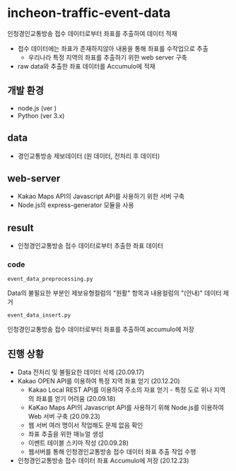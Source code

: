 # incheon-traffic-event-data

인청경인교통방송 접수 데이터로부터 좌표를 추출하여 데이터 적재  
- 접수 데이터에는 좌표가 존재하지않아 내용을 통해 좌표를 수작업으로 추출
    - 우리나라 특정 지역의 좌표를 추출하기 위한 web server 구축
- raw data와 추출한  좌표 데이터를 Accumulo에 적재

## 개발 환경
- node.js (ver )
- Python (ver 3.x)

## data
- 경인교통방송 제보데이터 (원 데이터, 전처리 후 데이터)

## web-server
- Kakao Maps API의 Javascript API를 사용하기 위한 서버 구축
- Node.js의 express-generator 모듈을 사용

## result
- 인청경인교통방송 접수 데이터로부터 추출한 좌표 데이터

### code
```
event_data_preprocessing.py
```
Data의 불필요한 부분인 제보유형컬럼의 "원활" 항목과 내용컬럼의 "(안내)" 데이터 제거
```
event_data_insert.py
```
인청경인교통방송 접수 데이터로부터 좌표를 추출하여 accumulo에 저장

## 진행 상황
- Data 전처리 및 불필요한 데이터 삭제 (20.09.17)
- Kakao OPEN API를 이용하여 특정 지역 좌표 얻기 (20.12.20)
    - Kakao Local REST API를 이용하여 주소의 자표 얻기 - 특정 도로 위나 지역의 좌표를 얻기 어려움 (20.09.18)
    - KaKao Maps API의 Javascript API를 사용하기 위해 Node.js를 이용하여 Web 서버 구축 (20.09.23)
    - 웹 서버 여러 명이서 작업해도 문제 없음 확인
    - 좌표 추출을 위한 매뉴얼 생성 
    - 이벤트 테이블 스키마 작성 (20.09.28)
    - 웹서버를 통해 인청경인교통방송 접수 데이터 좌표 추출 작업 수행
- 인청경인교통방송 접수 데이터 좌표 Accumulo에 저장 (20.12.23)
